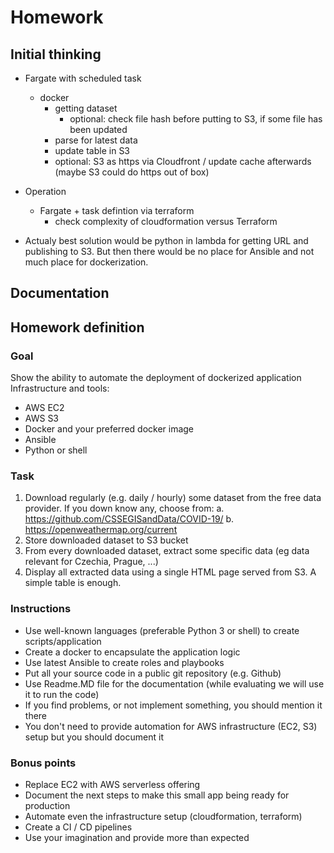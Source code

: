 # Homework

## Initial thinking
- Fargate with scheduled task
  - docker
    - getting dataset
      - optional: check file hash before putting to S3, if some file has been updated
    - parse for latest data
    - update table in S3
    - optional: S3 as https via Cloudfront / update cache afterwards (maybe S3 could do https out of box)

- Operation
  - Fargate + task defintion via terraform
    - check complexity of cloudformation versus Terraform

- Actualy best solution would be python in lambda for getting URL and publishing to S3. But then there would be no place for Ansible and not much place for dockerization.

## Documentation



## Homework definition

### Goal
Show the ability to automate the deployment of dockerized application Infrastructure and tools:

- AWS EC2
- AWS S3
- Docker and your preferred docker image
- Ansible
- Python or shell

### Task
1. Download regularly (e.g. daily / hourly) some dataset from the free data provider. If you down know any, choose from:
a. https://github.com/CSSEGISandData/COVID-19/
b. https://openweathermap.org/current
1. Store downloaded dataset to S3 bucket
2. From every downloaded dataset, extract some specific data (eg data relevant for Czechia, Prague, ...)
3. Display all extracted data using a single HTML page served from S3. A simple table is enough.

### Instructions
- Use well-known languages (preferable Python 3 or shell) to create scripts/application
- Create a docker to encapsulate the application logic
- Use latest Ansible to create roles and playbooks
- Put all your source code in a public git repository (e.g. Github)
- Use Readme.MD file for the documentation (while evaluating we will use it to run the code)
- If you find problems, or not implement something, you should mention it there
- You don't need to provide automation for AWS infrastructure (EC2, S3) setup but you should document it

### Bonus points
- Replace EC2 with AWS serverless offering
- Document the next steps to make this small app being ready for production
- Automate even the infrastructure setup (cloudformation, terraform)
- Create a CI / CD pipelines
- Use your imagination and provide more than expected
